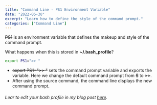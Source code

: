 ```yaml
---
title: "Command Line - PS1 Environment Variable"
date: "2022-06-30"
excerpt: "Learn how to define the style of the command prompt."
categories: ["Command Line"]
---
```


~~PS1~~ is an environment variable that defines the makeup and style of the command prompt.

What happens when this is stored in **~/.bash_profile**?

```sh {numberLines}
export PS1=">> "
```

- ~~export PS1=">> "~~ sets the command prompt variable and exports the variable. Here we change the default command prompt from ~~$~~ to ~~>>~~.
- After using the source command, the command line displays the new command prompt.

###### Lear to edit your bash profile in my blog post [here](https://hemanta.io/editing-the-bash-profile/).
